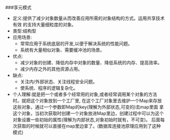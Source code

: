 ###享元模式
- 定义:提供了减少对象数量从而改善应用所需的对象结构的方式。运用共享技术有效
        的支持大量细粒度的对象。
- 类型:结构型
- 应用场景:   
    + 常常应用于系统底层的开发,以便于解决系统的性能问题。
    + 系统有大量相似对象、需要缓冲池的场景。
- 优点:   
    + 减少对象的创建、降低内存中对象的数量、降低系统的内存、提高效率。
    + 减少内存之外的其他资源占用。
- 缺点:   
    + 关注内/外部状态、关注线程安全问题。
    + 使系统、程序的逻辑复杂化。
- 个人理解:就是把一个或者多个经常用的对象,或者经常调用某个对象的方法时。就把这个对象放到一个工厂里,
          在这个工厂对象里去维护一个Map来存放这些对象，通过一个参数即Map的key(理解为外部状态,可变的)去map里面
          拿这个对象，当初次获取时创建一个对象放进Map里边，创建过程中可以为这个对象设置一些初始的属性(理解为内部状态,对象初始时就有，不可变)。
          后面每次获取的时候就可以直接在map里边拿了。(数据库连接池原理应用到了这种模式)                    